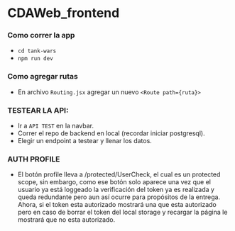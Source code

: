 # CDAWeb_frontend

### Como correr la app

- `cd tank-wars`
- `npm run dev`

### Como agregar rutas

- En archivo `Routing.jsx` agregar un nuevo `<Route path={ruta}>`

### TESTEAR LA API:

- Ir a `API TEST` en la navbar.
- Correr el repo de backend en local (recordar iniciar postgresql).
- Elegir un endpoint a testear y llenar los datos.

### AUTH PROFILE

- El botón profile lleva a /protected/UserCheck, el cual es un protected scope, sin embargo, como ese botón solo aparece una vez que el usuario ya está loggeado la verificación del token ya es realizada y queda redundante pero aun así ocurre para propósitos de la entrega. Ahora, si el token esta autorizado mostrará una que esta autorizado pero en caso de borrar el token del local storage y recargar la página le mostrará que no esta autorizado.